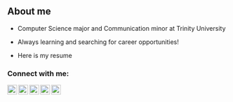 ## About me

- Computer Science major and Communication minor at Trinity University

- Always learning and searching for career opportunities!
- Here is my resume

### Connect with me:

<a href="https://www.instagram.com/damnlinh/">
  <img align="left" alt="Linh's Instagram" width="22px" src="https://raw.githubusercontent.com/hussainweb/hussainweb/main/icons/instagram.png" />
</a>
<a href="https://discord.gg/vpY3bMavz8">
  <img align="left" alt="Linh's Discord" width="22px" src="https://raw.githubusercontent.com/peterthehan/peterthehan/master/assets/discord.svg" />
</a>
<a href="https://www.facebook.com/ddamnlinh/">
  <img align="left" alt="Linh's Facebook" width="22px" src="https://raw.githubusercontent.com/peterthehan/peterthehan/master/assets/facebook.svg" />
</a>
<a href="https://www.linkedin.com/in/linh-dang-2001/">
  <img align="left" alt="Linh's LinkedIN" width="22px" src="https://raw.githubusercontent.com/peterthehan/peterthehan/master/assets/linkedin.svg" />
</a>
<a href="https://open.spotify.com/user/linhtdm2001">
  <img align="left" alt="Linh's Spotify" width="22px" src="https://raw.githubusercontent.com/peterthehan/peterthehan/master/assets/spotify.svg" />
</a>



